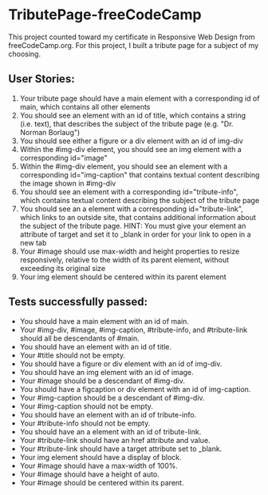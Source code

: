 # TributePage-freeCodeCamp
 This project counted toward my certificate in Responsive Web Design from freeCodeCamp.org. For this project, I built a tribute page for a subject of my choosing. 

 ## User Stories: 
 <ol>
    <li>Your tribute page should have a main element with a corresponding id of main, which contains all other elements</li>
    <li>You should see an element with an id of title, which contains a string (i.e. text), that describes the subject of the tribute page (e.g. "Dr. Norman Borlaug")</li>
    <li>You should see either a figure or a div element with an id of img-div</li>
    <li>Within the #img-div element, you should see an img element with a corresponding id="image"</li>
    <li>Within the #img-div element, you should see an element with a corresponding id="img-caption" that contains textual content describing the image shown in #img-div</li>
    <li>You should see an element with a corresponding id="tribute-info", which contains textual content describing the subject of the tribute page
</li>
    <li>You should see an a element with a corresponding id="tribute-link", which links to an outside site, that contains additional information about the subject of the tribute page. HINT: You must give your element an attribute of target and set it to _blank in order for your link to open in a new tab</li>
    <li>Your #image should use max-width and height properties to resize responsively, relative to the width of its parent element, without exceeding its original size</li>
    <li>Your img element should be centered within its parent element</li>
</ol>

## Tests successfully passed:
<ul>
    <li>You should have a main element with an id of main.</li>
<li>Your #img-div, #image, #img-caption, #tribute-info, and #tribute-link should all be descendants of #main.</li>
<li>You should have an element with an id of title.</li>
<li>Your #title should not be empty.</li>
<li>You should have a figure or div element with an id of img-div.</li>
<li>You should have an img element with an id of image.</li>
<li>Your #image should be a descendant of #img-div.</li>
<li>You should have a figcaption or div element with an id of img-caption.</li>
<li>Your #img-caption should be a descendant of #img-div.</li>
<li>Your #img-caption should not be empty.</li>
<li>You should have an element with an id of tribute-info.</li>
<li>Your #tribute-info should not be empty.</li>
<li>You should have an a element with an id of tribute-link.</li>
<li>Your #tribute-link should have an href attribute and value.</li>
<li>Your #tribute-link should have a target attribute set to _blank.</li>
<li>Your img element should have a display of block.</li>
<li>Your #image should have a max-width of 100%.</li>
<li>Your #image should have a height of auto.</li>
<li>Your #image should be centered within its parent.</li>

